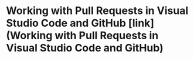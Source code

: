# Working with Pull Requests in Visual Studio Code and GitHub [link](Working with Pull Requests in Visual Studio Code and GitHub)

